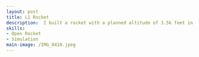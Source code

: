 ```yaml
---
layout: post
title: L1 Rocket
description:  I built a rocket with a planned altitude of 3.5k feet in order to complete my L1 rocketry certification through Tripli. Unfortunately haven't gotten a chance to launch yet :(
skills: 
- Open Rocket
- Simulation
main-image: /IMG_0410.jpeg
---
```


